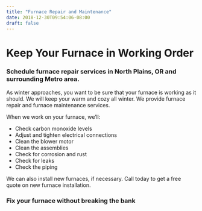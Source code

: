 ```yaml
---
title: "Furnace Repair and Maintenance"
date: 2018-12-30T09:54:06-08:00
draft: false
---
```


# Keep Your Furnace in Working Order

### Schedule furnace repair services in North Plains, OR and surrounding Metro area.

As winter approaches, you want to be sure that your furnace is working as it should. We will keep your warm and cozy all winter. We provide furnace repair and furnace maintenance services.

When we work on your furnace, we’ll:

- Check carbon monoxide levels
- Adjust and tighten electrical connections
- Clean the blower motor
- Clean the assemblies
- Check for corrosion and rust
- Check for leaks
- Check the piping

We can also install new furnaces, if necessary. Call today to get a free quote on new furnace installation.

### Fix your furnace without breaking the bank
